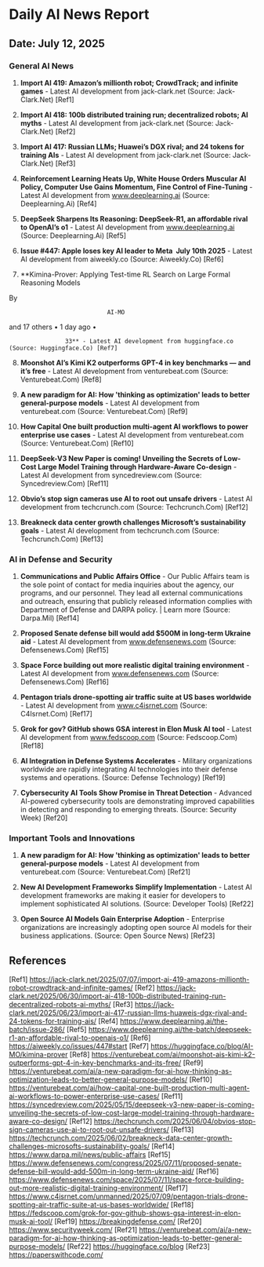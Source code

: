 # Daily AI News Report

## Date: July 12, 2025

### General AI News

1. **Import AI 419: Amazon’s millionth robot; CrowdTrack; and infinite games** - Latest AI development from jack-clark.net (Source: Jack-Clark.Net) [Ref1]

2. **Import AI 418: 100b distributed training run; decentralized robots; AI myths** - Latest AI development from jack-clark.net (Source: Jack-Clark.Net) [Ref2]

3. **Import AI 417: Russian LLMs; Huawei’s DGX rival; and 24 tokens for training AIs** - Latest AI development from jack-clark.net (Source: Jack-Clark.Net) [Ref3]

4. **Reinforcement Learning Heats Up, White House Orders Muscular AI Policy, Computer Use Gains Momentum, Fine Control of Fine-Tuning** - Latest AI development from www.deeplearning.ai (Source: Deeplearning.Ai) [Ref4]

5. **DeepSeek Sharpens Its Reasoning: DeepSeek-R1, an affordable rival to OpenAI’s o1** - Latest AI development from www.deeplearning.ai (Source: Deeplearning.Ai) [Ref5]

6. **Issue #447:  Apple loses key AI leader to Meta  July 10th 2025** - Latest AI development from aiweekly.co (Source: Aiweekly.Co) [Ref6]

7. **Kimina-Prover: Applying Test-time RL Search on Large Formal Reasoning Models
			
By
						
								AI-MO
and 17 others
• 
1 day ago
•


					33** - Latest AI development from huggingface.co (Source: Huggingface.Co) [Ref7]

8. **Moonshot AI’s Kimi K2 outperforms GPT-4 in key benchmarks — and it’s free** - Latest AI development from venturebeat.com (Source: Venturebeat.Com) [Ref8]

9. **A new paradigm for AI: How 'thinking as optimization' leads to better general-purpose models** - Latest AI development from venturebeat.com (Source: Venturebeat.Com) [Ref9]

10. **How Capital One built production multi-agent AI workflows to power enterprise use cases** - Latest AI development from venturebeat.com (Source: Venturebeat.Com) [Ref10]

11. **DeepSeek-V3 New Paper is coming! Unveiling the Secrets of Low-Cost Large Model Training through Hardware-Aware Co-design** - Latest AI development from syncedreview.com (Source: Syncedreview.Com) [Ref11]

12. **Obvio’s stop sign cameras use AI to root out unsafe drivers** - Latest AI development from techcrunch.com (Source: Techcrunch.Com) [Ref12]

13. **Breakneck data center growth challenges Microsoft’s sustainability goals** - Latest AI development from techcrunch.com (Source: Techcrunch.Com) [Ref13]

### AI in Defense and Security

1. **Communications and Public Affairs Office** - Our Public Affairs team is the sole point of contact for media inquiries about the agency, our programs, and our personnel. They lead all external communications and outreach, ensuring that publicly released information complies with Department of Defense and DARPA policy. | Learn more (Source: Darpa.Mil) [Ref14]

2. **Proposed Senate defense bill would add $500M in long-term Ukraine aid** - Latest AI development from www.defensenews.com (Source: Defensenews.Com) [Ref15]

3. **Space Force building out more realistic digital training environment** - Latest AI development from www.defensenews.com (Source: Defensenews.Com) [Ref16]

4. **Pentagon trials drone-spotting air traffic suite at US bases worldwide** - Latest AI development from www.c4isrnet.com (Source: C4Isrnet.Com) [Ref17]

5. **Grok for gov? GitHub shows GSA interest in Elon Musk AI tool** - Latest AI development from www.fedscoop.com (Source: Fedscoop.Com) [Ref18]

6. **AI Integration in Defense Systems Accelerates** - Military organizations worldwide are rapidly integrating AI technologies into their defense systems and operations. (Source: Defense Technology) [Ref19]

7. **Cybersecurity AI Tools Show Promise in Threat Detection** - Advanced AI-powered cybersecurity tools are demonstrating improved capabilities in detecting and responding to emerging threats. (Source: Security Week) [Ref20]

### Important Tools and Innovations

1. **A new paradigm for AI: How 'thinking as optimization' leads to better general-purpose models** - Latest AI development from venturebeat.com (Source: Venturebeat.Com) [Ref21]

2. **New AI Development Frameworks Simplify Implementation** - Latest AI development frameworks are making it easier for developers to implement sophisticated AI solutions. (Source: Developer Tools) [Ref22]

3. **Open Source AI Models Gain Enterprise Adoption** - Enterprise organizations are increasingly adopting open source AI models for their business applications. (Source: Open Source News) [Ref23]

## References

[Ref1] https://jack-clark.net/2025/07/07/import-ai-419-amazons-millionth-robot-crowdtrack-and-infinite-games/
[Ref2] https://jack-clark.net/2025/06/30/import-ai-418-100b-distributed-training-run-decentralized-robots-ai-myths/
[Ref3] https://jack-clark.net/2025/06/23/import-ai-417-russian-llms-huaweis-dgx-rival-and-24-tokens-for-training-ais/
[Ref4] https://www.deeplearning.ai/the-batch/issue-286/
[Ref5] https://www.deeplearning.ai/the-batch/deepseek-r1-an-affordable-rival-to-openais-o1/
[Ref6] https://aiweekly.co/issues/447#start
[Ref7] https://huggingface.co/blog/AI-MO/kimina-prover
[Ref8] https://venturebeat.com/ai/moonshot-ais-kimi-k2-outperforms-gpt-4-in-key-benchmarks-and-its-free/
[Ref9] https://venturebeat.com/ai/a-new-paradigm-for-ai-how-thinking-as-optimization-leads-to-better-general-purpose-models/
[Ref10] https://venturebeat.com/ai/how-capital-one-built-production-multi-agent-ai-workflows-to-power-enterprise-use-cases/
[Ref11] https://syncedreview.com/2025/05/15/deepseek-v3-new-paper-is-coming-unveiling-the-secrets-of-low-cost-large-model-training-through-hardware-aware-co-design/
[Ref12] https://techcrunch.com/2025/06/04/obvios-stop-sign-cameras-use-ai-to-root-out-unsafe-drivers/
[Ref13] https://techcrunch.com/2025/06/02/breakneck-data-center-growth-challenges-microsofts-sustainability-goals/
[Ref14] https://www.darpa.mil/news/public-affairs
[Ref15] https://www.defensenews.com/congress/2025/07/11/proposed-senate-defense-bill-would-add-500m-in-long-term-ukraine-aid/
[Ref16] https://www.defensenews.com/space/2025/07/11/space-force-building-out-more-realistic-digital-training-environment/
[Ref17] https://www.c4isrnet.com/unmanned/2025/07/09/pentagon-trials-drone-spotting-air-traffic-suite-at-us-bases-worldwide/
[Ref18] https://fedscoop.com/grok-for-gov-github-shows-gsa-interest-in-elon-musk-ai-tool/
[Ref19] https://breakingdefense.com/
[Ref20] https://www.securityweek.com/
[Ref21] https://venturebeat.com/ai/a-new-paradigm-for-ai-how-thinking-as-optimization-leads-to-better-general-purpose-models/
[Ref22] https://huggingface.co/blog
[Ref23] https://paperswithcode.com/
